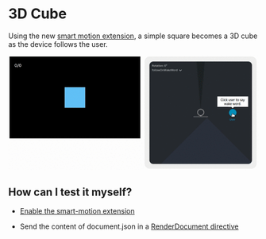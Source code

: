 # 3D Cube

Using the new [smart motion extension](https://developer.amazon.com/en-US/docs/alexa/alexa-presentation-language/apl-ext-smart-motion.html), a simple square becomes a 3D cube as the device follows the user.

![Preview](cube.gif)

## How can I test it myself?

* [Enable the smart-motion extension](https://developer.amazon.com/en-US/docs/alexa/alexa-presentation-language/apl-ext-smart-motion.html#enable-the-smart-motion-extension)

* Send the content of document.json in a [RenderDocument directive](https://developer.amazon.com/en-US/docs/alexa/alexa-presentation-language/apl-interface.html#renderdocument-directive)